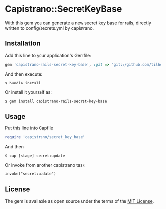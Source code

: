 # Capistrano::SecretKeyBase

With this gem you can generate a new secret key base for rails, directly written to config/secrets.yml by capistrano.

## Installation

Add this line to your application's Gemfile:

```ruby
gem 'capistrano-rails-secret-key-base', :git => "git://github.com/tilhoft/wicked_pdf.git"
```

And then execute:

    $ bundle install

Or install it yourself as:

    $ gem install capistrano-rails-secret-key-base

## Usage
Put this line into Capfile
```ruby
require 'capistrano/secret_key_base'  
```
And then

```
$ cap [stage] secret:update
```

Or invoke from another capistrano task

```
invoke("secret:update")
```
 
 
## License

The gem is available as open source under the terms of the [MIT License](http://opensource.org/licenses/MIT).

